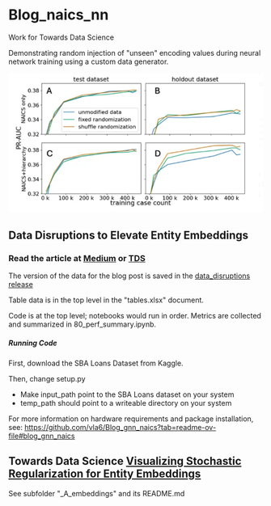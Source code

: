 # Blog_naics_nn
Work for Towards Data Science 

Demonstrating random injection of "unseen" encoding values during neural network training using a custom data generator.  

![Image showing overfitting with random groupings of categorical features, where hierarchical blending performance lags other methods](https://github.com/vla6/vla6/blob/main/images/Data_Disruptions_Teaser.png)

## Data Disruptions to Elevate Entity Embeddings

### Read the article at [Medium](https://towardsdatascience.com/data-disruptions-to-elevate-entity-embeddings-b1ddf86a3c95) or [TDS](https://towardsdatascience.com/data-disruptions-to-elevate-entity-embeddings-b1ddf86a3c95/)

The version of the data for the blog post is saved in the [data_disruptions release](https://github.com/vla6/Blog_naics_nn/releases/tag/data_disruptions)

Table data is in the top level in the "tables.xlsx" document.

Code is at the top level; notebooks would run in order. Metrics are collected and summarized in 80_perf_summary.ipynb.

##### Running Code

First, download the SBA Loans Dataset from Kaggle.

Then, change setup.py

  * Make input_path point to the SBA Loans dataset on your system
  * temp_path should point to a writeable directory on your system

For more information on hardware requirements and package installation, see: https://github.com/vla6/Blog_gnn_naics?tab=readme-ov-file#blog_gnn_naics


## Towards Data Science [Visualizing Stochastic Regularization for Entity Embeddings](https://medium.com/towards-data-science/visualizing-stochastic-regularization-for-entity-embeddings-c0109ced4a3a)

See subfolder "\_A_embeddings" and its README.md
